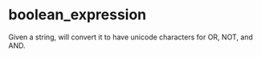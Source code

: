 # boolean_expression
Given a string, will convert it to have unicode characters for OR, NOT, and AND.
